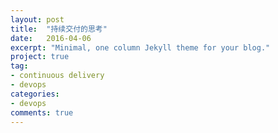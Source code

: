 ```yaml
---
layout: post
title:  "持续交付的思考"
date:   2016-04-06
excerpt: "Minimal, one column Jekyll theme for your blog."
project: true
tag:
- continuous delivery 
- devops
categories: 
- devops
comments: true
---
```

